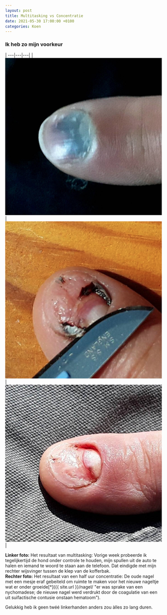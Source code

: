 ```yaml
---
layout: post
title: Multitasking vs Concentratie
date: 2021-05-30 17:00:00 +0100
categories: Koen
---
```


### Ik heb zo mijn voorkeur

| ---|---|---|
|[![nagel1](../assets/nagel1.png)](../assets/nagel1.png)|[![nagel2](../assets/nagel2.png)](../assets/nagel2.png)|[![nagel3](../assets/nagel3.png)](../assets/nagel3.png)|

**Linker foto:** Het resultaat van multitasking: Vorige week probeerde ik tegelijkertijd de hond onder controle te houden, mijn spullen uit de auto te halen en iemand te woord te staan aan de telefoon. Dat eindigde met mijn rechter wijsvinger tussen de klep van de kofferbak.  
**Rechter foto:** Het resultaat van een half uur concentratie: De oude nagel met een mesje eraf gebeiteld om ruimte te maken voor het nieuwe nageltje wat er onder groeide[*]({{ site.url }}/nagel/ "er was sprake van een nychomadese; de nieuwe nagel werd verdrukt door de coagulatie van een uit suifactische contusie onstaan hematoom").

Gelukkig heb ik geen twéé linkerhanden anders zou àlles zo lang duren.


